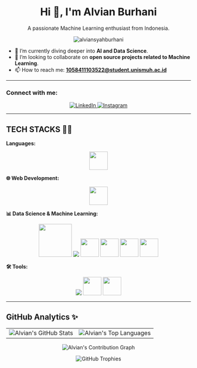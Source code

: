 <h1 align="center">Hi 👋, I'm Alvian Burhani</h1>
<p align="center">A passionate Machine Learning enthusiast from Indonesia.</p>

<p align="center">
  <img src="https://komarev.com/ghpvc/?username=alviansyahburhani&label=Profile%20Views&color=0e75b6&style=flat" alt="alviansyahburhani"/>
</p>

- 🌱 I’m currently diving deeper into **AI and Data Science**.
- 👯 I’m looking to collaborate on **open source projects related to Machine Learning**.
- 📫 How to reach me: **1058411103522@student.unismuh.ac.id**

---

### Connect with me:
<p align="center">
  <a href="https://www.linkedin.com/in/alvian-syah-burhani " target="_blank">
    <img src="https://img.shields.io/badge/LinkedIn-0077B5?style=for-the-badge&logo=linkedin&logoColor=white" alt="LinkedIn"/>
  </a>
  <a href="https://www.instagram.com/alvianburhani" target="_blank">
    <img src="https://img.shields.io/badge/Instagram-E4405F?style=for-the-badge&logo=instagram&logoColor=white" alt="Instagram"/>
  </a>
</p>

---

## TECH STACKS 🧙‍♂️

**Languages:**
<p align="center">
  <img src="https://skillicons.dev/icons?i=python,js,html,css" height="50"/>
</p>

**🌐 Web Development:**
<p align="center">
  <img src="https://skillicons.dev/icons?i=react,wordpress" height="50"/>
</p>

**📊 Data Science & Machine Learning:**
<p align="center">
  <img src="https://upload.wikimedia.org/wikipedia/commons/d/d0/Google_Colaboratory_SVG_Logo.svg" width="90"/>
  <img src="https://skillicons.dev/icons?i=tensorflow,sklearn" />
  <img src="https://cdn.jsdelivr.net/gh/devicons/devicon/icons/pandas/pandas-original.svg" width="50"/>
  <img src="https://cdn.jsdelivr.net/gh/devicons/devicon/icons/numpy/numpy-original.svg" width="50"/>
  <img src="https://cdn.jsdelivr.net/gh/devicons/devicon/icons/matplotlib/matplotlib-original.svg" width="50"/>
  <img src="https://cdn.jsdelivr.net/gh/devicons/devicon/icons/jupyter/jupyter-original.svg" width="50"/>
  
</p>


**🛠️ Tools:**
<p align="center">
  <img src="https://skillicons.dev/icons?i=git,github,vscode,figma" />
  <img src="https://cdn.jsdelivr.net/gh/devicons/devicon/icons/canva/canva-original.svg" width="50"/>
  <img src="https://upload.wikimedia.org/wikipedia/commons/3/34/Microsoft_Office_Excel_%282019%E2%80%93present%29.svg" width="50"/>
</p>
</details>

---

## GitHub Analytics ✨

<table align="center">
  <tr>
    <td align="center">
      <img src="https://github-readme-stats.vercel.app/api?username=alviansyahburhani&show_icons=true&theme=dracula&hide_border=true&count_private=true" alt="Alvian's GitHub Stats" />
    </td>
    <td align="center">
      <img src="https://github-readme-stats.vercel.app/api/top-langs/?username=alviansyahburhani&layout=donut&theme=dracula&hide_border=true" alt="Alvian's Top Languages" />
    </td>
  </tr>
</table>

<p align="center">
  <img src="https://github-readme-activity-graph.vercel.app/graph?username=alviansyahburhani&theme=react-dark&hide_border=true" alt="Alvian's Contribution Graph"/>
</p>

<p align="center">
  <img src="https://github-profile-trophy.vercel.app/?username=alviansyahburhani&theme=onedark&row=1&column=6&margin-w=15&margin-h=15" alt="GitHub Trophies"/>
</p>
